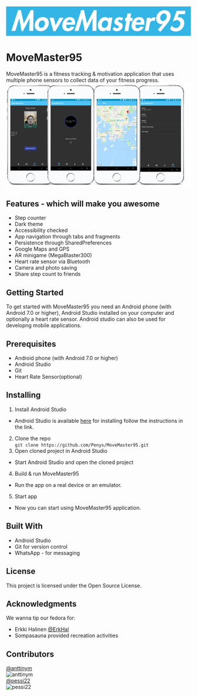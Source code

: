 ![Logo](readme_assets/MoveMaster95_logo.png)  
# MoveMaster95
MoveMaster95 is a fitness tracking & motivation application that uses multiple phone sensors to collect data of your fitness progress.  
![screens](readme_assets/MoveMaster95_screens.png)  
## Features - which will make you awesome
* Step counter  
* Dark theme  
* Accessibility checked  
* App navigation through tabs and fragments  
* Persistence through SharedPreferences  
* Google Maps and GPS  
* AR minigame (MegaBlaster300)  
* Heart rate sensor via Bluetooth  
* Camera and photo saving  
* Share step count to friends  
## Getting Started
To get started with MoveMaster95 you need an Android phone (with Android 7.0 or higher), Android Studio installed on your computer and optionally a heart rate sensor. Android studio can also be used for developng mobile applications. 
## Prerequisites
* Android phone (with Android 7.0 or higher)  
* Android Studio  
* Git  
* Heart Rate Sensor(optional)  
## Installing
1. Install Android Studio  
* Android Studio is available [here](https://developer.android.com/studio/) for installing follow the instructions in the link.  
2. Clone the repo  
`git clone https://github.com/Penys/MoveMaster95.git`  
3. Open cloned project in Android Studio  
* Start Android Studio and open the cloned project
4. Build & run MoveMaster95  
* Run the app on a real device or an emulator.  
5. Start app  
* Now you can start using MoveMaster95 application.  
## Built With
* Android Studio  
* Git for version control  
* WhatsApp - for messaging  
## License
This project is licensed under the Open Source License.  
## Acknowledgments
We wanna tip our fedora for:  
* Erkki Halinen [@ErkHal](https://github.com/ErkHal)  
* Sompasauna provided recreation activities  
## Contributors
[@anttinym](https://github.com/anttinym)  
![anttinym](https://avatars0.githubusercontent.com/u/33100455?s=460&v=4)  
[@pessi22](https://github.com/pessi22)  
![pessi22](https://avatars2.githubusercontent.com/u/33121987?s=460&v=4)  
